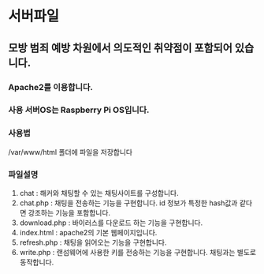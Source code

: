 # 서버파일

## 모방 범죄 예방 차원에서 의도적인 취약점이 포함되어 있습니다.

### Apache2를 이용합니다.
### 사용 서버OS는 Raspberry Pi OS입니다.
### 사용법
/var/www/html 폴더에 파일을 저장합니다

### 파일설명
1. chat : 해커와 채팅할 수 있는 채팅사이트를 구성합니다.
2. chat.php : 채팅을 전송하는 기능을 구현합니다. id 정보가 특정한 hash값과 같다면 강조하는 기능을 포함합니다.
3. download.php : 바이러스를 다운로드 하는 기능을 구현합니다.
4. index.html : apache2의 기본 웹페이지입니다.
5. refresh.php : 채팅을 읽어오는 기능을 구현합니다.
6. write.php : 랜섬웨어에 사용한 키를 전송하는 기능을 구현합니다. 채팅과는 별도로 동작합니다.
